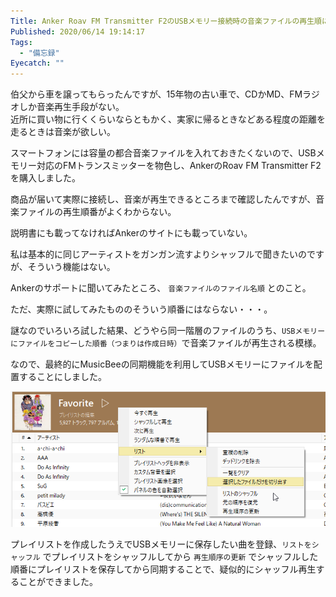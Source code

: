 ```yaml
---
Title: Anker Roav FM Transmitter F2のUSBメモリー接続時の音楽ファイルの再生順について
Published: 2020/06/14 19:14:17
Tags:
  - "備忘録"
Eyecatch: ""
---
```

伯父から車を譲ってもらったんですが、15年物の古い車で、CDかMD、FMラジオしか音楽再生手段がない。  
近所に買い物に行くくらいならともかく、実家に帰るときなどある程度の距離を走るときは音楽が欲しい。  

スマートフォンには容量の都合音楽ファイルを入れておきたくないので、USBメモリー対応のFMトランスミッターを物色し、AnkerのRoav FM Transmitter F2を購入しました。  

<?# AmazonAffiliate B07CVH67G4 /?>



商品が届いて実際に接続し、音楽が再生できるところまで確認したんですが、音楽ファイルの再生順番がよくわからない。  

説明書にも載ってなければAnkerのサイトにも載っていない。  

私は基本的に同じアーティストをガンガン流すよりシャッフルで聞きたいのですが、そういう機能はない。  

Ankerのサポートに聞いてみたところ、 `音楽ファイルのファイル名順` とのこと。

ただ、実際に試してみたもののそういう順番にはならない・・・。  

謎なのでいろいろ試した結果、どうやら同一階層のファイルのうち、`USBメモリーにファイルをコピーした順番（つまりは作成日時）`で音楽ファイルが再生される模様。  

なので、最終的にMusicBeeの同期機能を利用してUSBメモリーにファイルを配置することにしました。  

![](20200614190423.png) 

プレイリストを作成したうえでUSBメモリーに保存したい曲を登録、`リストをシャッフル` でプレイリストをシャッフルしてから `再生順序の更新` でシャッフルした順番にプレイリストを保存してから同期することで、疑似的にシャッフル再生することができました。  

